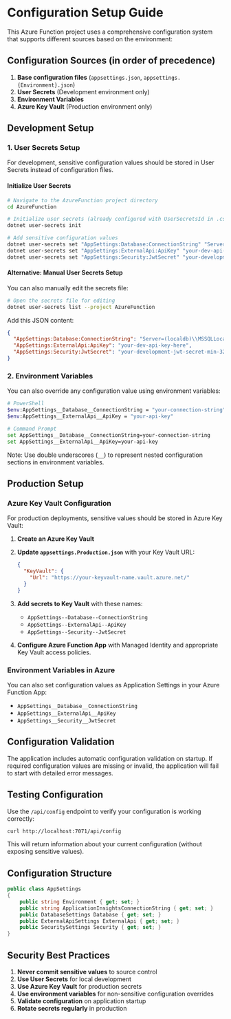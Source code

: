# Configuration Setup Guide

This Azure Function project uses a comprehensive configuration system that supports different sources based on the environment:

## Configuration Sources (in order of precedence)

1. **Base configuration files** (`appsettings.json`, `appsettings.{Environment}.json`)
2. **User Secrets** (Development environment only)
3. **Environment Variables**
4. **Azure Key Vault** (Production environment only)

## Development Setup

### 1. User Secrets Setup

For development, sensitive configuration values should be stored in User Secrets instead of configuration files.

#### Initialize User Secrets

```bash
# Navigate to the AzureFunction project directory
cd AzureFunction

# Initialize user secrets (already configured with UserSecretsId in .csproj)
dotnet user-secrets init

# Add sensitive configuration values
dotnet user-secrets set "AppSettings:Database:ConnectionString" "Server=(localdb)\\MSSQLLocalDB;Database=AzureFunctionDev;Trusted_Connection=true"
dotnet user-secrets set "AppSettings:ExternalApi:ApiKey" "your-dev-api-key-here"
dotnet user-secrets set "AppSettings:Security:JwtSecret" "your-development-jwt-secret-min-32-chars"
```

#### Alternative: Manual User Secrets Setup

You can also manually edit the secrets file:

```bash
# Open the secrets file for editing
dotnet user-secrets list --project AzureFunction
```

Add this JSON content:

```json
{
  "AppSettings:Database:ConnectionString": "Server=(localdb)\\MSSQLLocalDB;Database=AzureFunctionDev;Trusted_Connection=true",
  "AppSettings:ExternalApi:ApiKey": "your-dev-api-key-here",
  "AppSettings:Security:JwtSecret": "your-development-jwt-secret-min-32-chars"
}
```

### 2. Environment Variables

You can also override any configuration value using environment variables:

```bash
# PowerShell
$env:AppSettings__Database__ConnectionString = "your-connection-string"
$env:AppSettings__ExternalApi__ApiKey = "your-api-key"

# Command Prompt
set AppSettings__Database__ConnectionString=your-connection-string
set AppSettings__ExternalApi__ApiKey=your-api-key
```

Note: Use double underscores (`__`) to represent nested configuration sections in environment variables.

## Production Setup

### Azure Key Vault Configuration

For production deployments, sensitive values should be stored in Azure Key Vault:

1. **Create an Azure Key Vault**
2. **Update `appsettings.Production.json`** with your Key Vault URL:

   ```json
   {
     "KeyVault": {
       "Url": "https://your-keyvault-name.vault.azure.net/"
     }
   }
   ```

3. **Add secrets to Key Vault** with these names:

   - `AppSettings--Database--ConnectionString`
   - `AppSettings--ExternalApi--ApiKey`
   - `AppSettings--Security--JwtSecret`

4. **Configure Azure Function App** with Managed Identity and appropriate Key Vault access policies.

### Environment Variables in Azure

You can also set configuration values as Application Settings in your Azure Function App:

- `AppSettings__Database__ConnectionString`
- `AppSettings__ExternalApi__ApiKey`
- `AppSettings__Security__JwtSecret`

## Configuration Validation

The application includes automatic configuration validation on startup. If required configuration values are missing or invalid, the application will fail to start with detailed error messages.

## Testing Configuration

Use the `/api/config` endpoint to verify your configuration is working correctly:

```bash
curl http://localhost:7071/api/config
```

This will return information about your current configuration (without exposing sensitive values).

## Configuration Structure

```csharp
public class AppSettings
{
    public string Environment { get; set; }
    public string ApplicationInsightsConnectionString { get; set; }
    public DatabaseSettings Database { get; set; }
    public ExternalApiSettings ExternalApi { get; set; }
    public SecuritySettings Security { get; set; }
}
```

## Security Best Practices

1. **Never commit sensitive values** to source control
2. **Use User Secrets** for local development
3. **Use Azure Key Vault** for production secrets
4. **Use environment variables** for non-sensitive configuration overrides
5. **Validate configuration** on application startup
6. **Rotate secrets regularly** in production
